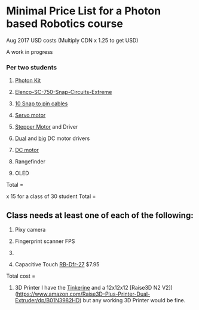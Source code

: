 # Minimal Price List for a Photon based Robotics course 
Aug 2017 USD costs
(Multiply CDN x 1.25 to get USD)

A work in progress


### Per two students

1. [Photon Kit](https://store.particle.io/products/photon-kit)

1. [Elenco-SC-750-Snap-Circuits-Extreme](https://www.amazon.ca/Elenco-SC-750-Snap-Circuits-Extreme/dp/B0002AHQWS)

1. [10 Snap to pin cables](https://www.amazon.ca/Snap-Circuits-SCJW10-Project-Connectors/dp/B013DA8XH0/ref=sr_1_fkmr0_1?s=toys&ie=UTF8&qid=1504073209&sr=1-1-fkmr0&keywords=snapcircuits+10+Snap+to+pin+cables)

1. [Servo motor](https://www.pololu.com/product/1057)

1. [Stepper Motor](https://www.pololu.com/product/1204) and Driver

1. [Dual](https://www.pololu.com/product/2135) and [big](https://www.pololu.com/product/1451) DC motor drivers

1. [DC motor](https://www.pololu.com/product/3225)

1. Rangefinder

1. OLED

Total =   

x 15 for a class of 30 student Total = 


## Class needs at least one of each of the following:

1. Pixy camera

1. Fingerprint scanner FPS

1. 

1. Capacitive Touch	[RB-Dfr-27](	http://www.robotshop.com/en/at42qt1010-capacitive-touch-breakout.html)	$7.95

Total cost = 



1. 3D Printer I have the [Tinkerine](https://store.tinkerine.com/) and a 12x12x12 [Raise3D N2 V2])(https://www.amazon.com/Raise3D-Plus-Printer-Dual-Extruder/dp/B01N3982HD) but any working 3D Printer would be fine.






